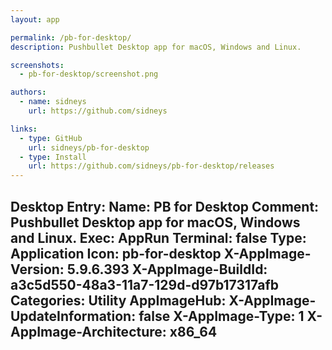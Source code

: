 ```yaml
---
layout: app

permalink: /pb-for-desktop/
description: Pushbullet Desktop app for macOS, Windows and Linux.

screenshots:
  - pb-for-desktop/screenshot.png

authors:
  - name: sidneys
    url: https://github.com/sidneys

links:
  - type: GitHub
    url: sidneys/pb-for-desktop
  - type: Install
    url: https://github.com/sidneys/pb-for-desktop/releases
---
```

Desktop Entry:
  Name: PB for Desktop
  Comment: Pushbullet Desktop app for macOS, Windows and Linux.
  Exec: AppRun
  Terminal: false
  Type: Application
  Icon: pb-for-desktop
  X-AppImage-Version: 5.9.6.393
  X-AppImage-BuildId: a3c5d550-48a3-11a7-129d-d97b17317afb
  Categories: Utility
AppImageHub:
  X-AppImage-UpdateInformation: false
  X-AppImage-Type: 1
  X-AppImage-Architecture: x86_64
---
